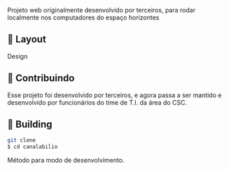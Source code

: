 Projeto web originalmente desenvolvido por terceiros, para rodar localmente nos computadores do espaço horizontes


## :office: Layout 

Design

## :construction: Contribuindo

Esse projeto foi desenvolvido por terceiros, e agora passa a ser mantido e desenvolvido por funcionários do time de T.I. da área do CSC.

## :rocket: Building

```bash
git clone 
$ cd canalabilio
```

Método para modo de desenvolvimento.<br/>
